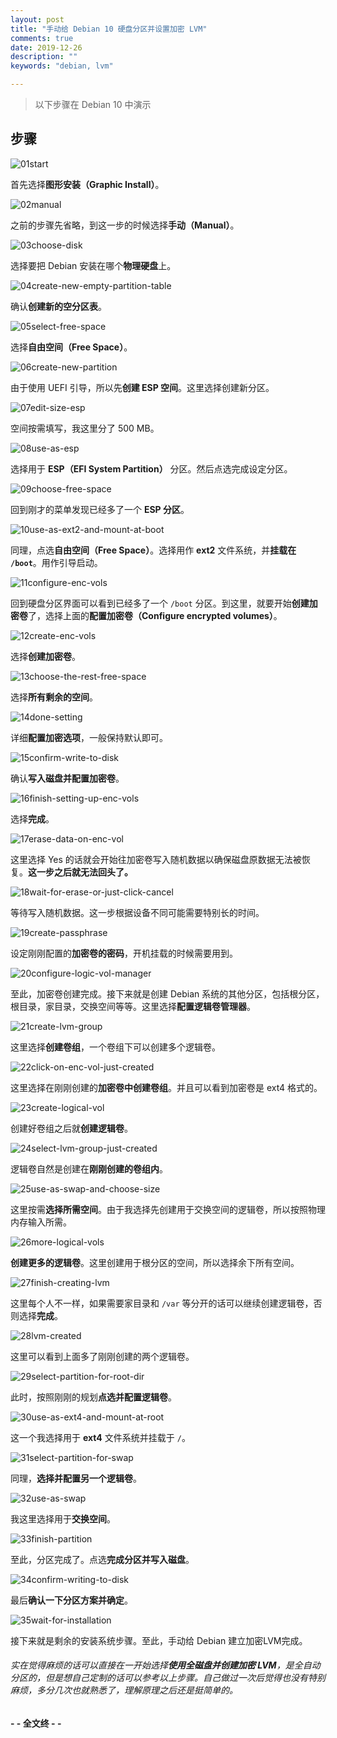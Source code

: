 ```yaml
---
layout: post
title: "手动给 Debian 10 硬盘分区并设置加密 LVM"
comments: true
date: 2019-12-26
description: ""
keywords: "debian, lvm"

---
```


> 以下步骤在 Debian 10 中演示


## 步骤

![01start](https://github.com/m0len/m0len.github.io/raw/master/img/01start.png)

首先选择**图形安装（Graphic Install）**。

![02manual](https://github.com/m0len/m0len.github.io/raw/master/img/02manual.png)

之前的步骤先省略，到这一步的时候选择**手动（Manual）**。

![03choose-disk](https://github.com/m0len/m0len.github.io/raw/master/img/03choose-disk.png)

选择要把 Debian 安装在哪个**物理硬盘**上。

![04create-new-empty-partition-table](https://github.com/m0len/m0len.github.io/raw/master/img/04create-new-empty-partition-table.png)

确认**创建新的空分区表**。

![05select-free-space](https://github.com/m0len/m0len.github.io/raw/master/img/05select-free-space.png)

选择**自由空间（Free Space）**。

![06create-new-partition](https://github.com/m0len/m0len.github.io/raw/master/img/06create-new-partition.png)

由于使用 UEFI 引导，所以先**创建 ESP 空间**。这里选择创建新分区。

![07edit-size-esp](https://github.com/m0len/m0len.github.io/raw/master/img/07edit-size-esp.png)

空间按需填写，我这里分了 500 MB。

![08use-as-esp](https://github.com/m0len/m0len.github.io/raw/master/img/08use-as-esp.png)

选择用于 **ESP（EFI System Partition）** 分区。然后点选完成设定分区。

![09choose-free-space](https://github.com/m0len/m0len.github.io/raw/master/img/09choose-free-space.png)

回到刚才的菜单发现已经多了一个 **ESP 分区**。

![10use-as-ext2-and-mount-at-boot](https://github.com/m0len/m0len.github.io/raw/master/img/10use-as-ext2-and-mount-at-boot.png)

同理，点选**自由空间（Free Space）**。选择用作 **ext2** 文件系统，并**挂载在 `/boot`**。用作引导启动。

![11configure-enc-vols](https://github.com/m0len/m0len.github.io/raw/master/img/11configure-enc-vols.png)

回到硬盘分区界面可以看到已经多了一个 `/boot` 分区。到这里，就要开始**创建加密卷**了，选择上面的**配置加密卷（Configure encrypted volumes）**。

![12create-enc-vols](https://github.com/m0len/m0len.github.io/raw/master/img/12create-enc-vols.png)

选择**创建加密卷**。

![13choose-the-rest-free-space](https://github.com/m0len/m0len.github.io/raw/master/img/13choose-the-rest-free-space.png)

选择**所有剩余的空间**。

![14done-setting](https://github.com/m0len/m0len.github.io/raw/master/img/14done-setting.png)

详细**配置加密选项**，一般保持默认即可。

![15confirm-write-to-disk](https://github.com/m0len/m0len.github.io/raw/master/img/15confirm-write-to-disk.png)

确认**写入磁盘并配置加密卷**。

![16finish-setting-up-enc-vols](https://github.com/m0len/m0len.github.io/raw/master/img/16finish-setting-up-enc-vols.png)

选择**完成**。

![17erase-data-on-enc-vol](https://github.com/m0len/m0len.github.io/raw/master/img/17erase-data-on-enc-vol.png)

这里选择 Yes 的话就会开始往加密卷写入随机数据以确保磁盘原数据无法被恢复。**这一步之后就无法回头了。**

![18wait-for-erase-or-just-click-cancel](https://github.com/m0len/m0len.github.io/raw/master/img/18wait-for-erase-or-just-click-cancel.png)

等待写入随机数据。这一步根据设备不同可能需要特别长的时间。

![19create-passphrase](https://github.com/m0len/m0len.github.io/raw/master/img/19create-passphrase.png)

设定刚刚配置的**加密卷的密码**，开机挂载的时候需要用到。

![20configure-logic-vol-manager](https://github.com/m0len/m0len.github.io/raw/master/img/20configure-logic-vol-manager.png)

至此，加密卷创建完成。接下来就是创建 Debian 系统的其他分区，包括根分区，根目录，家目录，交换空间等等。这里选择**配置逻辑卷管理器**。

![21create-lvm-group](https://github.com/m0len/m0len.github.io/raw/master/img/21create-lvm-group.png)

这里选择**创建卷组**，一个卷组下可以创建多个逻辑卷。

![22click-on-enc-vol-just-created](https://github.com/m0len/m0len.github.io/raw/master/img/22click-on-enc-vol-just-created.png)

这里选择在刚刚创建的**加密卷中创建卷组**。并且可以看到加密卷是 ext4 格式的。

![23create-logical-vol](https://github.com/m0len/m0len.github.io/raw/master/img/23create-logical-vol.png)

创建好卷组之后就**创建逻辑卷**。

![24select-lvm-group-just-created](https://github.com/m0len/m0len.github.io/raw/master/img/24select-lvm-group-just-created.png)

逻辑卷自然是创建在**刚刚创建的卷组内**。

![25use-as-swap-and-choose-size](https://github.com/m0len/m0len.github.io/raw/master/img/25use-as-swap-and-choose-size.png)

这里按需**选择所需空间**。由于我选择先创建用于交换空间的逻辑卷，所以按照物理内存输入所需。

![26more-logical-vols](https://github.com/m0len/m0len.github.io/raw/master/img/26more-logical-vols.png)

**创建更多的逻辑卷**。这里创建用于根分区的空间，所以选择余下所有空间。

![27finish-creating-lvm](https://github.com/m0len/m0len.github.io/raw/master/img/27finish-creating-lvm.png)

这里每个人不一样，如果需要家目录和 `/var` 等分开的话可以继续创建逻辑卷，否则选择**完成**。

![28lvm-created](https://github.com/m0len/m0len.github.io/raw/master/img/28lvm-created.png)

这里可以看到上面多了刚刚创建的两个逻辑卷。

![29select-partition-for-root-dir](https://github.com/m0len/m0len.github.io/raw/master/img/29select-partition-for-root-dir.png)

此时，按照刚刚的规划**点选并配置逻辑卷**。

![30use-as-ext4-and-mount-at-root](https://github.com/m0len/m0len.github.io/raw/master/img/30use-as-ext4-and-mount-at-root.png)

这一个我选择用于 **ext4** 文件系统并挂载于 `/`。

![31select-partition-for-swap](https://github.com/m0len/m0len.github.io/raw/master/img/31select-partition-for-swap.png)

同理，**选择并配置另一个逻辑卷**。

![32use-as-swap](https://github.com/m0len/m0len.github.io/raw/master/img/32use-as-swap.png)

我这里选择用于**交换空间**。

![33finish-partition](https://github.com/m0len/m0len.github.io/raw/master/img/33finish-partition.png)

至此，分区完成了。点选**完成分区并写入磁盘**。

![34confirm-writing-to-disk](https://github.com/m0len/m0len.github.io/raw/master/img/34confirm-writing-to-disk.png)

最后**确认一下分区方案并确定**。

![35wait-for-installation](https://github.com/m0len/m0len.github.io/raw/master/img/35wait-for-installation.png)

接下来就是剩余的安装系统步骤。至此，手动给 Debian 建立加密LVM完成。

###### 实在觉得麻烦的话可以直接在一开始选择**使用全磁盘并创建加密 LVM**，是全自动分区的，但是想自己定制的话可以参考以上步骤。自己做过一次后觉得也没有特别麻烦，多分几次也就熟悉了，理解原理之后还是挺简单的。

**- - 全文终 - -**